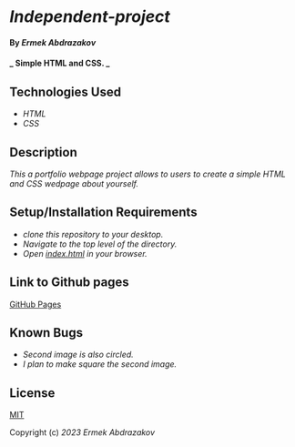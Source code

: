 # _Independent-project_

#### By _**Ermek Abdrazakov**_

#### _ Simple HTML and CSS. _

## Technologies Used

* _HTML_
* _CSS_

## Description

_This a portfolio webpage project allows to users to create a simple HTML and CSS wedpage about yourself._

## Setup/Installation Requirements

* _clone this repository to your desktop._
* _Navigate to the top level of the directory._
* _Open [index.html](https://github.com/Eabdrazakov/Independent-project/blob/main/index.html) in your browser._

## Link to Github pages

[GitHub Pages](https://github.com/Eabdrazakov?tab=repositories)

## Known Bugs

* _Second image is also circled._
* _I plan to make square the second image._

## License

[MIT](https://en.wikipedia.org/wiki/MIT_License)

Copyright (c) _2023_ _Ermek Abdrazakov_